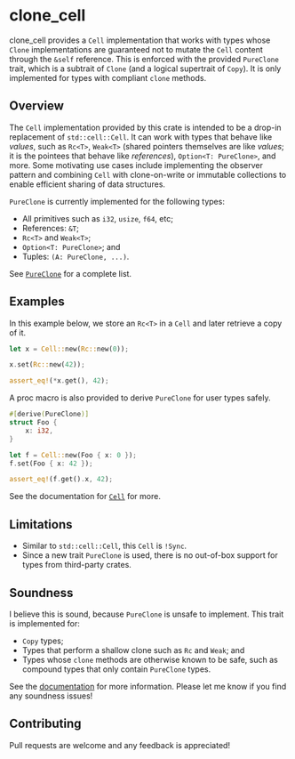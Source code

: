 # clone_cell

clone_cell provides a `Cell` implementation that works with types whose `Clone`
implementations are guaranteed not to mutate the `Cell` content through the `&self`
reference. This is enforced with the provided `PureClone` trait, which is a subtrait
of `Clone` (and a logical supertrait of `Copy`). It is only implemented for types
with compliant `clone` methods.

## Overview

The `Cell` implementation provided by this crate is intended to be a drop-in
replacement of `std::cell::Cell`. It can work with types that behave like *values*,
such as `Rc<T>`, `Weak<T>` (shared pointers themselves are like *values*; it is the
pointees that behave like *references*), `Option<T: PureClone>`, and more. Some
motivating use cases include implementing the observer pattern and combining `Cell`
with clone-on-write or immutable collections to enable efficient sharing of data
structures.

`PureClone` is currently implemented for the following types:
- All primitives such as `i32`, `usize`, `f64`, etc;
- References: `&T`;
- `Rc<T>` and `Weak<T>`;
- `Option<T: PureClone>`; and
- Tuples: `(A: PureClone, ...)`.

See [`PureClone`] for a complete list.

[`PureClone`]: https://docs.rs/clone_cell/latest/clone_cell/clone/trait.PureClone.html

## Examples

In this example below, we store an `Rc<T>` in a `Cell` and later retrieve a copy of it.
```rust
let x = Cell::new(Rc::new(0));

x.set(Rc::new(42));

assert_eq!(*x.get(), 42);
```

A proc macro is also provided to derive `PureClone` for user types safely.
```rust
#[derive(PureClone)]
struct Foo {
    x: i32,
}

let f = Cell::new(Foo { x: 0 });
f.set(Foo { x: 42 });

assert_eq!(f.get().x, 42);
```

See the documentation for [`Cell`] for more.

[`Cell`]: https://docs.rs/clone_cell/latest/clone_cell/cell/struct.Cell.html

## Limitations

- Similar to `std::cell::Cell`, this `Cell` is `!Sync`.
- Since a new trait `PureClone` is used, there is no out-of-box support for types from third-party crates.

## Soundness

I believe this is sound, because `PureClone` is unsafe to implement. This trait is implemented for:
- `Copy` types;
- Types that perform a shallow clone such as `Rc` and `Weak`; and
- Types whose `clone` methods are otherwise known to be safe, such as compound types that only contain `PureClone` types.

See the [documentation] for more information. Please let me know if you find any soundness issues!

[documentation]: https://docs.rs/clone_cell/

## Contributing

Pull requests are welcome and any feedback is appreciated!